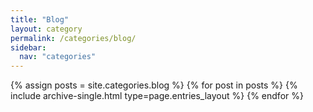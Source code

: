 ```yaml
---
title: "Blog"
layout: category
permalink: /categories/blog/
sidebar:
  nav: "categories"
---
```

{% assign posts = site.categories.blog %}
{% for post in posts %} {% include archive-single.html type=page.entries_layout %} {% endfor %}
